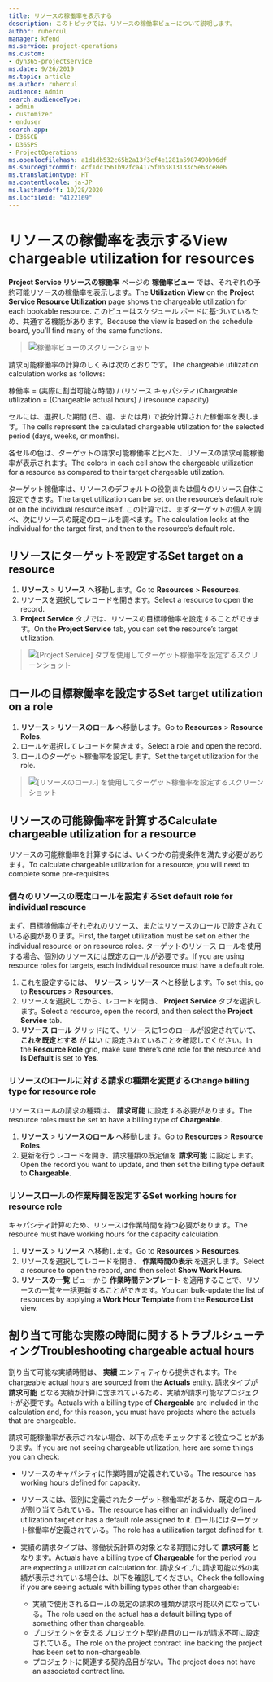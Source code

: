 ```yaml
---
title: リソースの稼働率を表示する
description: このトピックでは、リソースの稼働率ビューについて説明します。
author: ruhercul
manager: kfend
ms.service: project-operations
ms.custom:
- dyn365-projectservice
ms.date: 9/26/2019
ms.topic: article
ms.author: ruhercul
audience: Admin
search.audienceType:
- admin
- customizer
- enduser
search.app:
- D365CE
- D365PS
- ProjectOperations
ms.openlocfilehash: a1d1db532c65b2a13f3cf4e1281a5987490b96df
ms.sourcegitcommit: 4cf1dc1561b92fca4175f0b3813133c5e63ce8e6
ms.translationtype: HT
ms.contentlocale: ja-JP
ms.lasthandoff: 10/28/2020
ms.locfileid: "4122169"
---
```

# <a name="view-chargeable-utilization-for-resources"></a><span data-ttu-id="ccb6f-103">リソースの稼働率を表示する</span><span class="sxs-lookup"><span data-stu-id="ccb6f-103">View chargeable utilization for resources</span></span>
 
<span data-ttu-id="ccb6f-104">**Project Service リソースの稼働率** ページの **稼働率ビュー** では、それぞれの予約可能リソースの稼働率を表示します。</span><span class="sxs-lookup"><span data-stu-id="ccb6f-104">The **Utilization View** on the **Project Service Resource Utilization** page shows the chargeable utilization for each bookable resource.</span></span> <span data-ttu-id="ccb6f-105">このビューはスケジュール ボードに基づいているため、共通する機能があります。</span><span class="sxs-lookup"><span data-stu-id="ccb6f-105">Because the view is based on the schedule board, you’ll find many of the same functions.</span></span>

> ![稼働率ビューのスクリーンショット](media/FAQ-utilization-1.png)
 

<span data-ttu-id="ccb6f-107">請求可能稼働率の計算のしくみは次のとおりです。</span><span class="sxs-lookup"><span data-stu-id="ccb6f-107">The chargeable utilization calculation works as follows:</span></span>

   <span data-ttu-id="ccb6f-108">稼働率 = (実際に割当可能な時間) / (リソース キャパシティ)</span><span class="sxs-lookup"><span data-stu-id="ccb6f-108">Chargeable utilization = (Chargeable actual hours) / (resource capacity)</span></span>

<span data-ttu-id="ccb6f-109">セルには、選択した期間 (日、週、または月) で按分計算された稼働率を表します。</span><span class="sxs-lookup"><span data-stu-id="ccb6f-109">The cells represent the calculated chargeable utilization for the selected period (days, weeks, or months).</span></span>

<span data-ttu-id="ccb6f-110">各セルの色は、ターゲットの請求可能稼働率と比べた、リソースの請求可能稼働率が表示されます。</span><span class="sxs-lookup"><span data-stu-id="ccb6f-110">The colors in each cell show the chargeable utilization for a resource as compared to their target chargeable utilization.</span></span> 

<span data-ttu-id="ccb6f-111">ターゲット稼働率は、リソースのデフォルトの役割または個々のリソース自体に設定できます。</span><span class="sxs-lookup"><span data-stu-id="ccb6f-111">The target utilization can be set on the resource’s default role or on the individual resource itself.</span></span> <span data-ttu-id="ccb6f-112">この計算では、まずターゲットの個人を調べ、次にリソースの既定のロールを調べます。</span><span class="sxs-lookup"><span data-stu-id="ccb6f-112">The calculation looks at the individual for the target first, and then to the resource’s default role.</span></span>

## <a name="set-target-on-a-resource"></a><span data-ttu-id="ccb6f-113">リソースにターゲットを設定する</span><span class="sxs-lookup"><span data-stu-id="ccb6f-113">Set target on a resource</span></span>

1. <span data-ttu-id="ccb6f-114">**リソース** \> **リソース** へ移動します。</span><span class="sxs-lookup"><span data-stu-id="ccb6f-114">Go to **Resources** \> **Resources**.</span></span> 
2. <span data-ttu-id="ccb6f-115">リソースを選択してレコードを開きます。</span><span class="sxs-lookup"><span data-stu-id="ccb6f-115">Select a resource to open the record.</span></span> 
3. <span data-ttu-id="ccb6f-116">**Project Service** タブでは、リソースの目標稼働率を設定することができます。</span><span class="sxs-lookup"><span data-stu-id="ccb6f-116">On the **Project Service** tab, you can set the resource’s target utilization.</span></span>

> ![[Project Service] タブを使用してターゲット稼働率を設定するスクリーンショット](media/FAQ-utilization-2.png)
 
## <a name="set-target-utilization-on-a-role"></a><span data-ttu-id="ccb6f-118">ロールの目標稼働率を設定する</span><span class="sxs-lookup"><span data-stu-id="ccb6f-118">Set target utilization on a role</span></span>

1. <span data-ttu-id="ccb6f-119">**リソース** \> **リソースのロール** へ移動します。</span><span class="sxs-lookup"><span data-stu-id="ccb6f-119">Go to **Resources** \> **Resource Roles**.</span></span> 
2. <span data-ttu-id="ccb6f-120">ロールを選択してレコードを開きます。</span><span class="sxs-lookup"><span data-stu-id="ccb6f-120">Select a role and open the record.</span></span> 
3. <span data-ttu-id="ccb6f-121">ロールのターゲット稼働率を設定します。</span><span class="sxs-lookup"><span data-stu-id="ccb6f-121">Set the target utilization for the role.</span></span>

> ![[リソースのロール] を使用してターゲット稼働率を設定するスクリーンショット](media/FAQ-utilization-3.png)
 
## <a name="calculate-chargeable-utilization-for-a-resource"></a><span data-ttu-id="ccb6f-123">リソースの可能稼働率を計算する</span><span class="sxs-lookup"><span data-stu-id="ccb6f-123">Calculate chargeable utilization for a resource</span></span>

<span data-ttu-id="ccb6f-124">リソースの可能稼働率を計算するには、いくつかの前提条件を満たす必要があります。</span><span class="sxs-lookup"><span data-stu-id="ccb6f-124">To calculate chargeable utilization for a resource, you will need to complete some pre-requisites.</span></span> 

### <a name="set-default-role-for-individual-resource"></a><span data-ttu-id="ccb6f-125">個々のリソースの既定ロールを設定する</span><span class="sxs-lookup"><span data-stu-id="ccb6f-125">Set default role for individual resource</span></span>

<span data-ttu-id="ccb6f-126">まず、目標稼働率がそれぞれのリソース、またはリソースのロールで設定されている必要があります。</span><span class="sxs-lookup"><span data-stu-id="ccb6f-126">First, the target utilization must be set on either the individual resource or on resource roles.</span></span> <span data-ttu-id="ccb6f-127">ターゲットのリソース ロールを使用する場合、個別のリソースには既定のロールが必要です。</span><span class="sxs-lookup"><span data-stu-id="ccb6f-127">If you are using resource roles for targets, each individual resource must have a default role.</span></span> 

1. <span data-ttu-id="ccb6f-128">これを設定するには、 **リソース** \> **リソース** へと移動します。</span><span class="sxs-lookup"><span data-stu-id="ccb6f-128">To set this, go to **Resources** \> **Resources**.</span></span> 
2. <span data-ttu-id="ccb6f-129">リソースを選択してから、レコードを開き、 **Project Service** タブを選択します。</span><span class="sxs-lookup"><span data-stu-id="ccb6f-129">Select a resource, open the record, and then select the **Project Service** tab.</span></span> 
3. <span data-ttu-id="ccb6f-130">**リソース ロール** グリッドにて、リソースに1つのロールが設定されていて、 **これを既定とする** が **はい** に設定されていることを確認してください。</span><span class="sxs-lookup"><span data-stu-id="ccb6f-130">In the **Resource Role** grid, make sure there’s one role for the resource and **Is Default** is set to **Yes**.</span></span>
 
### <a name="change-billing-type-for-resource-role"></a><span data-ttu-id="ccb6f-131">リソースのロールに対する請求の種類を変更する</span><span class="sxs-lookup"><span data-stu-id="ccb6f-131">Change billing type for resource role</span></span>

<span data-ttu-id="ccb6f-132">リソースロールの請求の種類は、 **請求可能** に設定する必要があります。</span><span class="sxs-lookup"><span data-stu-id="ccb6f-132">The resource roles must be set to have a billing type of **Chargeable**.</span></span> 

1. <span data-ttu-id="ccb6f-133">**リソース** \> **リソースのロール** へ移動します。</span><span class="sxs-lookup"><span data-stu-id="ccb6f-133">Go to **Resources** \> **Resource Roles**.</span></span> 
2. <span data-ttu-id="ccb6f-134">更新を行うレコードを開き、請求種類の既定値を **請求可能** に設定します。</span><span class="sxs-lookup"><span data-stu-id="ccb6f-134">Open the record you want to update, and then set the billing type default to **Chargeable**.</span></span>

### <a name="set-working-hours-for-resource-role"></a><span data-ttu-id="ccb6f-135">リソースロールの作業時間を設定する</span><span class="sxs-lookup"><span data-stu-id="ccb6f-135">Set working hours for resource role</span></span>
 
<span data-ttu-id="ccb6f-136">キャパシティ計算のため、リソースは作業時間を持つ必要があります。</span><span class="sxs-lookup"><span data-stu-id="ccb6f-136">The resource must have working hours for the capacity calculation.</span></span> 

1. <span data-ttu-id="ccb6f-137">**リソース** \> **リソース** へ移動します。</span><span class="sxs-lookup"><span data-stu-id="ccb6f-137">Go to **Resources** \> **Resources**.</span></span> 
2. <span data-ttu-id="ccb6f-138">リソースを選択してレコードを開き、 **作業時間の表示** を選択します。</span><span class="sxs-lookup"><span data-stu-id="ccb6f-138">Select a resource to open the record, and then select **Show Work Hours**.</span></span> 
3. <span data-ttu-id="ccb6f-139">**リソースの一覧** ビューから **作業時間テンプレート** を適用することで、リソースの一覧を一括更新することができます。</span><span class="sxs-lookup"><span data-stu-id="ccb6f-139">You can bulk-update the list of resources by applying a **Work Hour Template** from the **Resource List** view.</span></span>

## <a name="troubleshooting-chargeable-actual-hours"></a><span data-ttu-id="ccb6f-140">割り当て可能な実際の時間に関するトラブルシューティング</span><span class="sxs-lookup"><span data-stu-id="ccb6f-140">Troubleshooting chargeable actual hours</span></span>

<span data-ttu-id="ccb6f-141">割り当て可能な実績時間は、 **実績** エンティティから提供されます。</span><span class="sxs-lookup"><span data-stu-id="ccb6f-141">The chargeable actual hours are sourced from the **Actuals** entity.</span></span> <span data-ttu-id="ccb6f-142">請求タイプが **請求可能** となる実績が計算に含まれているため、実績が請求可能なプロジェクトが必要です。</span><span class="sxs-lookup"><span data-stu-id="ccb6f-142">Actuals with a billing type of **Chargeable** are included in the calculation and, for this reason, you must have projects where the actuals that are chargeable.</span></span>

<span data-ttu-id="ccb6f-143">請求可能稼働率が表示されない場合、以下の点をチェックすると役立つことがあります。</span><span class="sxs-lookup"><span data-stu-id="ccb6f-143">If you are not seeing chargeable utilization, here are some things you can check:</span></span>

- <span data-ttu-id="ccb6f-144">リソースのキャパシティに作業時間が定義されている。</span><span class="sxs-lookup"><span data-stu-id="ccb6f-144">The resource has working hours defined for capacity.</span></span>
- <span data-ttu-id="ccb6f-145">リソースには、個別に定義されたターゲット稼働率があるか、既定のロールが割り当てられている。</span><span class="sxs-lookup"><span data-stu-id="ccb6f-145">The resource has either an individually defined utilization target or has a default role assigned to it.</span></span> <span data-ttu-id="ccb6f-146">ロールにはターゲット稼働率が定義されている。</span><span class="sxs-lookup"><span data-stu-id="ccb6f-146">The role has a utilization target defined for it.</span></span>
- <span data-ttu-id="ccb6f-147">実績の請求タイプは、稼働状況計算の対象となる期間に対して **請求可能** となります。</span><span class="sxs-lookup"><span data-stu-id="ccb6f-147">Actuals have a billing type of **Chargeable** for the period you are expecting a utilization calculation for.</span></span> <span data-ttu-id="ccb6f-148">請求タイプに請求可能以外の実績が表示されている場合は、以下を確認してください。</span><span class="sxs-lookup"><span data-stu-id="ccb6f-148">Check the following if you are seeing actuals with billing types other than chargeable:</span></span>

  - <span data-ttu-id="ccb6f-149">実績で使用されるロールの既定の請求の種類が請求可能以外になっている。</span><span class="sxs-lookup"><span data-stu-id="ccb6f-149">The role used on the actual has a default billing type of something other than chargeable.</span></span>
  - <span data-ttu-id="ccb6f-150">プロジェクトを支えるプロジェクト契約品目のロールが請求不可に設定されている。</span><span class="sxs-lookup"><span data-stu-id="ccb6f-150">The role on the project contract line backing the project has been set to non-chargeable.</span></span>
  - <span data-ttu-id="ccb6f-151">プロジェクトに関連する契約品目がない。</span><span class="sxs-lookup"><span data-stu-id="ccb6f-151">The project does not have an associated contract line.</span></span>

